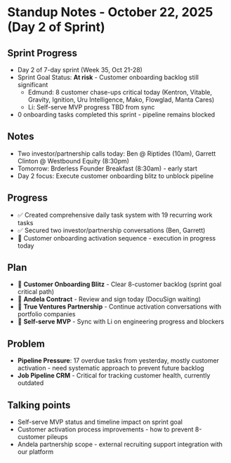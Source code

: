 # Standup Notes - October 22, 2025 (Day 2 of Sprint)

## Sprint Progress
- Day 2 of 7-day sprint (Week 35, Oct 21-28)
- Sprint Goal Status: **At risk** - Customer onboarding backlog still significant
  - Edmund: 8 customer chase-ups critical today (Kentron, Vitable, Gravity, Ignition, Uru Intelligence, Mako, Flowglad, Manta Cares)
  - Li: Self-serve MVP progress TBD from sync
- 0 onboarding tasks completed this sprint - pipeline remains blocked

## Notes
- Two investor/partnership calls today: Ben @ Riptides (10am), Garrett Clinton @ Westbound Equity (8:30pm)
- Tomorrow: Brderless Founder Breakfast (8:30am) - early start
- Day 2 focus: Execute customer onboarding blitz to unblock pipeline

## Progress
- ✅ Created comprehensive daily task system with 19 recurring work tasks
- ✅ Secured two investor/partnership conversations (Ben, Garrett)
- 🔄 Customer onboarding activation sequence - execution in progress today

## Plan
- 🔴 **Customer Onboarding Blitz** - Clear 8-customer backlog (sprint goal critical path)
- 🔴 **Andela Contract** - Review and sign today (DocuSign waiting)
- 🎯 **True Ventures Partnership** - Continue activation conversations with portfolio companies
- 👀 **Self-serve MVP** - Sync with Li on engineering progress and blockers

## Problem
- **Pipeline Pressure**: 17 overdue tasks from yesterday, mostly customer activation - need systematic approach to prevent future backlog
- **Job Pipeline CRM** - Critical for tracking customer health, currently outdated

## Talking points
- Self-serve MVP status and timeline impact on sprint goal
- Customer activation process improvements - how to prevent 8-customer pileups
- Andela partnership scope - external recruiting support integration with our platform
